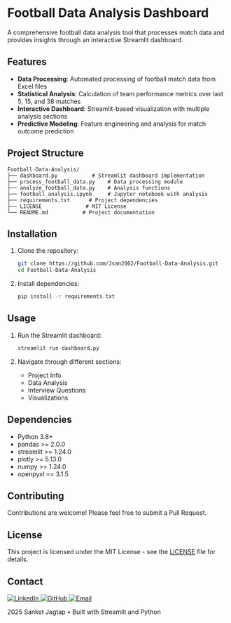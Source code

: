 # Football Data Analysis Dashboard

A comprehensive football data analysis tool that processes match data and provides insights through an interactive Streamlit dashboard.

## Features

- **Data Processing**: Automated processing of football match data from Excel files
- **Statistical Analysis**: Calculation of team performance metrics over last 5, 15, and 38 matches
- **Interactive Dashboard**: Streamlit-based visualization with multiple analysis sections
- **Predictive Modeling**: Feature engineering and analysis for match outcome prediction

## Project Structure

```
Football-Data-Analysis/
├── dashboard.py           # Streamlit dashboard implementation
├── process_football_data.py    # Data processing module
├── analyze_football_data.py    # Analysis functions
├── football_analysis.ipynb     # Jupyter notebook with analysis
├── requirements.txt      # Project dependencies
├── LICENSE              # MIT License
└── README.md           # Project documentation
```

## Installation

1. Clone the repository:
   ```bash
   git clone https://github.com/Jsan2002/Football-Data-Analysis.git
   cd Football-Data-Analysis
   ```

2. Install dependencies:
   ```bash
   pip install -r requirements.txt
   ```

## Usage

1. Run the Streamlit dashboard:
   ```bash
   streamlit run dashboard.py
   ```

2. Navigate through different sections:
   - Project Info
   - Data Analysis
   - Interview Questions
   - Visualizations

## Dependencies

- Python 3.8+
- pandas >= 2.0.0
- streamlit >= 1.24.0
- plotly >= 5.13.0
- numpy >= 1.24.0
- openpyxl == 3.1.5

## Contributing

Contributions are welcome! Please feel free to submit a Pull Request.

## License

This project is licensed under the MIT License - see the [LICENSE](LICENSE) file for details.

## Contact

<div class="social-links">
    <a href="https://www.linkedin.com/in/sanket-jagtap-966116283/" target="_blank">
        <img src="https://img.shields.io/badge/LinkedIn-0077B5?style=for-the-badge&logo=linkedin&logoColor=white" alt="LinkedIn">
    </a>
    <a href="https://github.com/Jsan2002" target="_blank">
        <img src="https://img.shields.io/badge/GitHub-100000?style=for-the-badge&logo=github&logoColor=white" alt="GitHub">
    </a>
    <a href="mailto:sanketjagtap2002@gmail.com">
        <img src="https://img.shields.io/badge/Email-D14836?style=for-the-badge&logo=gmail&logoColor=white" alt="Email">
    </a>
</div>



 2025 Sanket Jagtap • Built with Streamlit and Python

